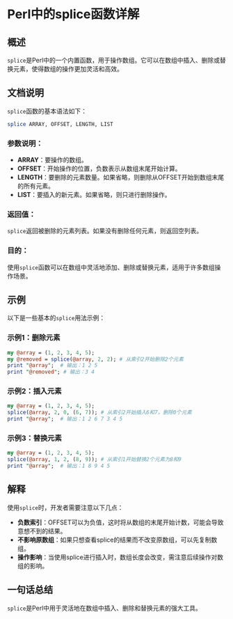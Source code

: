<!--
Meta Description: # Perl中的splice函数详解 ## 概述 `splice`是Perl中的一个内置函数，用于操作数组。它可以在数组中插入、删除或替换元素，使得数组的操作更加灵活和高效。 ## 文档说明 `splice`函数的基本语法如下： ```perl splice ARRAY, OFFSET, LENGT...
Meta Keywords: splice, array, perl, print, 删除或替换元素
-->

# Perl中的splice函数详解

## 概述
`splice`是Perl中的一个内置函数，用于操作数组。它可以在数组中插入、删除或替换元素，使得数组的操作更加灵活和高效。

## 文档说明
`splice`函数的基本语法如下：

```perl
splice ARRAY, OFFSET, LENGTH, LIST
```

### 参数说明：
- **ARRAY**：要操作的数组。
- **OFFSET**：开始操作的位置，负数表示从数组末尾开始计算。
- **LENGTH**：要删除的元素数量。如果省略，则删除从OFFSET开始到数组末尾的所有元素。
- **LIST**：要插入的新元素。如果省略，则只进行删除操作。

### 返回值：
`splice`返回被删除的元素列表。如果没有删除任何元素，则返回空列表。

### 目的：
使用`splice`函数可以在数组中灵活地添加、删除或替换元素，适用于许多数组操作场景。

## 示例
以下是一些基本的`splice`用法示例：

### 示例1：删除元素
```perl
my @array = (1, 2, 3, 4, 5);
my @removed = splice(@array, 2, 2); # 从索引2开始删除2个元素
print "@array";  # 输出：1 2 5
print "@removed"; # 输出：3 4
```

### 示例2：插入元素
```perl
my @array = (1, 2, 3, 4, 5);
splice(@array, 2, 0, (6, 7)); # 从索引2开始插入6和7，删除0个元素
print "@array";  # 输出：1 2 6 7 3 4 5
```

### 示例3：替换元素
```perl
my @array = (1, 2, 3, 4, 5);
splice(@array, 1, 2, (8, 9)); # 从索引1开始替换2个元素为8和9
print "@array";  # 输出：1 8 9 4 5
```

## 解释
使用`splice`时，开发者需要注意以下几点：
- **负数索引**：OFFSET可以为负值，这时将从数组的末尾开始计数，可能会导致意想不到的结果。
- **不影响原数组**：如果只想查看splice的结果而不改变原数组，可以先复制数组。
- **操作影响**：当使用splice进行插入时，数组长度会改变，需注意后续操作对数组的影响。

## 一句话总结
`splice`是Perl中用于灵活地在数组中插入、删除和替换元素的强大工具。